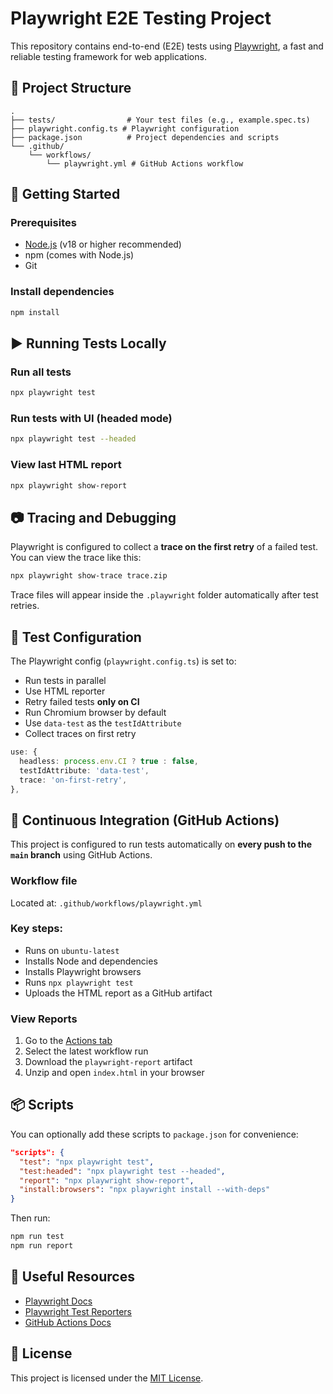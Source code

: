 # Playwright E2E Testing Project

This repository contains end-to-end (E2E) tests using [Playwright](https://playwright.dev/), a fast and reliable testing framework for web applications.

## 📁 Project Structure

```
.
├── tests/                # Your test files (e.g., example.spec.ts)
├── playwright.config.ts # Playwright configuration
├── package.json          # Project dependencies and scripts
└── .github/
    └── workflows/
        └── playwright.yml # GitHub Actions workflow
```

## 🚀 Getting Started

### Prerequisites

- [Node.js](https://nodejs.org/en/download/) (v18 or higher recommended)
- npm (comes with Node.js)
- Git

### Install dependencies

```bash
npm install
```

## ▶️ Running Tests Locally

### Run all tests

```bash
npx playwright test
```

### Run tests with UI (headed mode)

```bash
npx playwright test --headed
```

### View last HTML report

```bash
npx playwright show-report
```

## 📷 Tracing and Debugging

Playwright is configured to collect a **trace on the first retry** of a failed test. You can view the trace like this:

```bash
npx playwright show-trace trace.zip
```

Trace files will appear inside the `.playwright` folder automatically after test retries.

## 🧪 Test Configuration

The Playwright config (`playwright.config.ts`) is set to:

- Run tests in parallel
- Use HTML reporter
- Retry failed tests **only on CI**
- Run Chromium browser by default
- Use `data-test` as the `testIdAttribute`
- Collect traces on first retry

```ts
use: {
  headless: process.env.CI ? true : false,
  testIdAttribute: 'data-test',
  trace: 'on-first-retry',
},
```

## 🔁 Continuous Integration (GitHub Actions)

This project is configured to run tests automatically on **every push to the `main` branch** using GitHub Actions.

### Workflow file

Located at: `.github/workflows/playwright.yml`

### Key steps:

- Runs on `ubuntu-latest`
- Installs Node and dependencies
- Installs Playwright browsers
- Runs `npx playwright test`
- Uploads the HTML report as a GitHub artifact

### View Reports

1. Go to the [Actions tab](../../actions)
2. Select the latest workflow run
3. Download the `playwright-report` artifact
4. Unzip and open `index.html` in your browser

## 📦 Scripts

You can optionally add these scripts to `package.json` for convenience:

```json
"scripts": {
  "test": "npx playwright test",
  "test:headed": "npx playwright test --headed",
  "report": "npx playwright show-report",
  "install:browsers": "npx playwright install --with-deps"
}
```

Then run:

```bash
npm run test
npm run report
```

## 🧰 Useful Resources

- [Playwright Docs](https://playwright.dev/)
- [Playwright Test Reporters](https://playwright.dev/docs/test-reporters)
- [GitHub Actions Docs](https://docs.github.com/en/actions)

## 📄 License

This project is licensed under the [MIT License](LICENSE).
